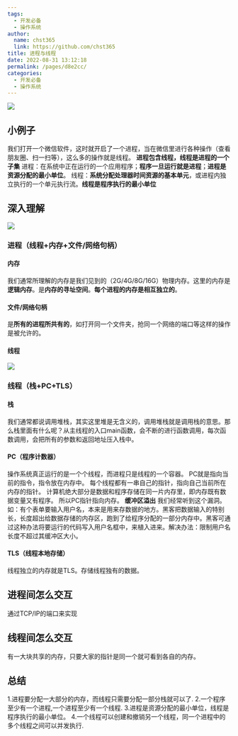 ```yaml
---
tags: 
  - 开发必备
  - 操作系统
author: 
  name: chst365
  link: https://github.com/chst365
title: 进程与线程
date: 2022-08-31 13:12:18
permalink: /pages/d8e2cc/
categories: 
  - 开发必备
  - 操作系统
---
```

![](https://cdn.jsdelivr.net/gh/chst365/bolgImgs/imgs/topImgs/448.jpg)
## 小例子
我们打开一个微信软件，这时就开启了一个进程，当在微信里进行各种操作（查看朋友圈、扫一扫等），这么多的操作就是线程。
**进程包含线程，线程是进程的一个子集**
进程：在系统中正在运行的一个应用程序；**程序一旦运行就是进程**；**进程是资源分配的最小单位**。
线程：**系统分配处理器时间资源的基本单元**，或进程内独立执行的一个单元执行流。**线程是程序执行的最小单位**
## 深入理解
![](https://p1-jj.byteimg.com/tos-cn-i-t2oaga2asx/gold-user-assets/2019/3/21/1699ecde3bb5683b~tplv-t2oaga2asx-zoom-in-crop-mark:3024:0:0:0.awebp)
### 进程（线程+内存+文件/网络句柄）
#### 内存
我们通常所理解的内存是我们见到的（2G/4G/8G/16G）物理内存。这里的内存是**逻辑内存**。是**内存的寻址空间**。**每个进程的内存是相互独立的**。
#### 文件/网络句柄
是**所有的进程所共有的**，如打开同一个文件夹，抢同一个网络的端口等这样的操作是被允许的。
#### 线程
![](https://p1-jj.byteimg.com/tos-cn-i-t2oaga2asx/gold-user-assets/2019/3/21/1699ecde3ba97f25~tplv-t2oaga2asx-zoom-in-crop-mark:3024:0:0:0.awebp)
### 线程（栈+PC+TLS）
#### 栈
我们通常都说调用堆栈，其实这里堆是无含义的，调用堆栈就是调用栈的意思。那么栈里面有什么呢？从主线程的入口main函数，会不断的进行函数调用，每次函数调用，会把所有的参数和返回地址压入栈中。
#### PC（程序计数器）
操作系统真正运行的是一个个线程，而进程只是线程的一个容器。
PC就是指向当前的指令，指令放在内存中。
每个线程都有一串自己的指针，指向自己当前所在内存的指针。
计算机绝大部分是数据和程序存储在同一片内存里，即内存既有数据变量又有程序。
所以PC指针指向内存。
**缓冲区溢出**
我们经常听到这个漏洞。如：有个表单要输入用户名，本来是用来存数据的地方。黑客把数据输入的特别长，长度超出给数据存储的内存区，跑到了给程序分配的一部分内存中。黑客可通过这种办法将要运行的代码写入用户名框中，来植入进来。解决办法：限制用户名长度不超过其缓冲区大小。
#### TLS（线程本地存储）
线程独立的内存就是TLS。存储线程独有的数据。
## 进程间怎么交互
通过TCP/IP的端口来实现
## 线程间怎么交互 
有一大块共享的内存，只要大家的指针是同一个就可看到各自的内存。
## 总结
1.进程要分配一大部分的内存，而线程只需要分配一部分栈就可以了.
2.一个程序至少有一个进程,一个进程至少有一个线程.
3.进程是资源分配的最小单位，线程是程序执行的最小单位。
4.一个线程可以创建和撤销另一个线程，同一个进程中的多个线程之间可以并发执行.
